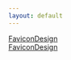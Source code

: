```yaml
---
layout: default
---
```


[FaviconDesign](./UI/FaviconDesign)  
[FaviconDesign](./UI/FaviconDesign)  
